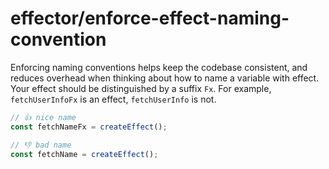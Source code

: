 # effector/enforce-effect-naming-convention

Enforcing naming conventions helps keep the codebase consistent, and reduces overhead when thinking about how to name a variable with effect. Your effect should be distinguished by a suffix `Fx`. For example, `fetchUserInfoFx` is an effect, `fetchUserInfo` is not.

```ts
// 👍 nice name
const fetchNameFx = createEffect();

// 👎 bad name
const fetchName = createEffect();
```
